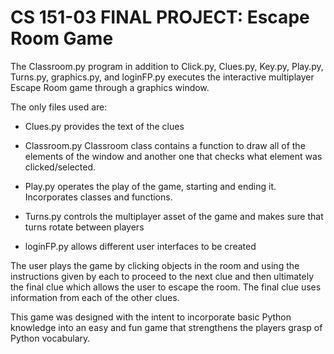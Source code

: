 # CS 151-03 FINAL PROJECT: Escape Room Game


The Classroom.py program in addition to Click.py, Clues.py, Key.py, Play.py, Turns.py, graphics.py, and loginFP.py executes the interactive multiplayer Escape Room game through a graphics window.

The only files used are:

- Clues.py provides the text of the clues 

- Classroom.py Classroom class contains a function to draw all of the elements of the window and another one that checks what element was clicked/selected.

- Play.py operates the play of the game, starting and ending it. Incorporates classes and functions.

- Turns.py controls the multiplayer asset of the game and makes sure that turns rotate between players

- loginFP.py allows different user interfaces to be created

The user plays the game by clicking objects in the room and using the instructions given by each to proceed to the next clue and then ultimately the final clue which allows the user to escape the room. The final clue uses information from each of the other clues. 

This game was designed with the intent to incorporate basic Python knowledge into an easy and fun game that strengthens the players grasp of Python vocabulary. 
